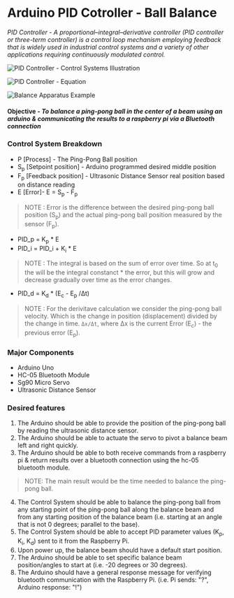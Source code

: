 
# Arduino PID Cotroller - Ball Balance

_PID Controller - A proportional–integral–derivative controller (PID controller or three-term controller) is a control loop mechanism employing feedback that is widely used in industrial control systems and a variety of other applications requiring continuously modulated control._

![PID Controller - Control Systems Illustration](https://github.com/NIAGroup/2020_Arduino_Pi_IOT_Project/blob/master/arduino_pid_controller/img/PID-control_illustration.jpg)

![PID Controller - Equation](https://github.com/NIAGroup/2020_Arduino_Pi_IOT_Project/blob/master/arduino_pid_controller/img/pid_controller_equation.png)

![Balance Apparatus Example](https://github.com/NIAGroup/2020_Arduino_Pi_IOT_Project/blob/master/arduino_pid_controller/img/PID_Balance_Example_Apparatus.jpg)

#### Objective - _To balance a ping-pong ball in the center of a beam using an arduino & communicating the results to a raspberry pi via a Bluetooth connection_ 

### Control System Breakdown
* P [Process] - The Ping-Pong Ball position
* S<sub>p</sub> [Setpoint position] - Arduino programmed desired middle position
* F<sub>p</sub> [Feedback position] - Ultrasonic Distance Sensor real position based on distance reading
* E [Error]- E = S<sub>p</sub> - F<sub>p</sub>
> NOTE : Error is the difference between the desired ping-pong ball position (S<sub>p</sub>) and the actual ping-pong ball position measured by the sensor (F<sub>p</sub>).
* PID_p = K<sub>p</sub> * E
* PID_i = PID_i + K<sub>i</sub> * E
> NOTE : The integral is based on the sum of error over time. So at t<sub>0</sub> the will be the integral constanct * the error, but this will grow and decrease gradually over time as the error changes.
* PID_d = K<sub>d</sub> * (E<sub>c</sub> - E<sub>p</sub> /Δt)
> NOTE : For the derivitave calculation we consider the ping-pong ball velocity. Which is the change in position (displacement) divided by the change in time. `Δx/Δt`, where Δx is the current Error (E<sub>c</sub>) - the previous error (E<sub>p</sub>). 

### Major Components
* Arduino Uno 
* HC-05 Bluetooth Module
* Sg90 Micro Servo
* Ultrasonic Distance Sensor

### Desired features
1. The Arduino should be able to provide the position of the ping-pong ball by reading the ultrasonic distance sensor.
2. The Arduino should be able to actuate the servo to pivot a balance beam left and right quickly.
3. The Arduino should be able to both receive commands from a raspberry pi & return results over a bluetooth connection using the hc-05 bluetooth module.
> NOTE: The main result would be the time needed to balance the ping-pong ball.
4. The Control System should be able to balance the ping-pong ball from any starting point of the ping-pong ball along the balance beam and from any starting position of the balance beam (i.e. starting at an angle that is not 0 degrees; parallel to the base).
5. The Control System should be able to accept PID parameter values (K<sub>p</sub>, K<sub>i</sub>, K<sub>d</sub>) sent to it from the Raspberry Pi. 
6. Upon power up, the balance beam should have a default start position. 
7. The Arduino should be able to set specific balance beam position/angles to start at (i.e. -20 degrees or 30 degrees).
8. The Arduino should have a general response message for verifying bluetooth communication with the Raspberry Pi. (i.e. Pi sends: "?", Arduino response: "!")
